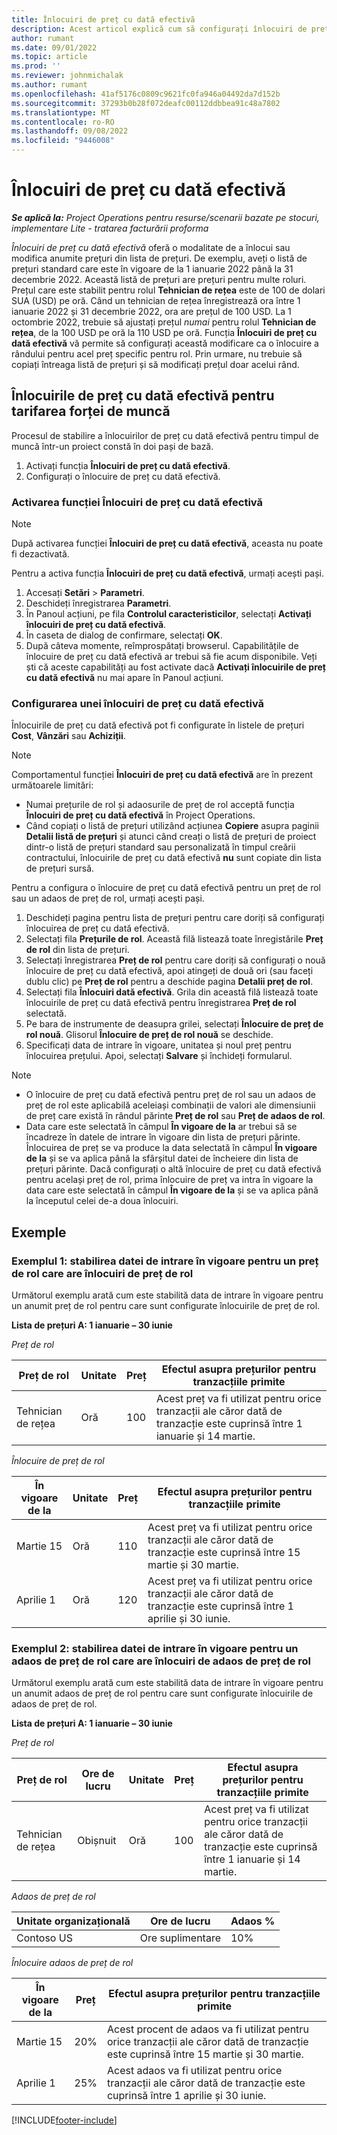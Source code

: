 ```yaml
---
title: Înlocuiri de preț cu dată efectivă
description: Acest articol explică cum să configurați înlocuiri de preț pentru anumite prețuri din lista de prețuri.
author: rumant
ms.date: 09/01/2022
ms.topic: article
ms.prod: ''
ms.reviewer: johnmichalak
ms.author: rumant
ms.openlocfilehash: 41af5176c0809c9621fc0fa946a04492da7d152b
ms.sourcegitcommit: 37293b0b28f072deafc00112ddbbea91c48a7802
ms.translationtype: MT
ms.contentlocale: ro-RO
ms.lasthandoff: 09/08/2022
ms.locfileid: "9446008"
---
```

# <a name="date-effective-price-overrides"></a>Înlocuiri de preț cu dată efectivă 

_**Se aplică la:** Project Operations pentru resurse/scenarii bazate pe stocuri, implementare Lite - tratarea facturării proforma_

*Înlocuiri de preț cu dată efectivă* oferă o modalitate de a înlocui sau modifica anumite prețuri din lista de prețuri. De exemplu, aveți o listă de prețuri standard care este în vigoare de la 1 ianuarie 2022 până la 31 decembrie 2022. Această listă de prețuri are prețuri pentru multe roluri. Prețul care este stabilit pentru rolul **Tehnician de rețea** este de 100 de dolari SUA (USD) pe oră. Când un tehnician de rețea înregistrează ora între 1 ianuarie 2022 și 31 decembrie 2022, ora are prețul de 100 USD. La 1 octombrie 2022, trebuie să ajustați prețul *numai* pentru rolul **Tehnician de rețea**, de la 100 USD pe oră la 110 USD pe oră. Funcția **Înlocuiri de preț cu dată efectivă** vă permite să configurați această modificare ca o înlocuire a rândului pentru acel preț specific pentru rol. Prin urmare, nu trebuie să copiați întreaga listă de prețuri și să modificați prețul doar acelui rând.

## <a name="date-effective-price-overrides-for-labor-pricing"></a>Înlocuirile de preț cu dată efectivă pentru tarifarea forței de muncă

Procesul de stabilire a înlocuirilor de preț cu dată efectivă pentru timpul de muncă într-un proiect constă în doi pași de bază.

1. Activați funcția **Înlocuiri de preț cu dată efectivă**.
1. Configurați o înlocuire de preț cu dată efectivă.

### <a name="enable-the-date-effective-price-overrides-feature"></a>Activarea funcției Înlocuiri de preț cu dată efectivă

> [!NOTE]
> După activarea funcției **Înlocuiri de preț cu dată efectivă**, aceasta nu poate fi dezactivată.

Pentru a activa funcția **Înlocuiri de preț cu dată efectivă**, urmați acești pași.

1. Accesați **Setări** \> **Parametri**.
1. Deschideți înregistrarea **Parametri**.
1. În Panoul acțiuni, pe fila **Controlul caracteristicilor**, selectați **Activați înlocuiri de preț cu dată efectivă**.
1. În caseta de dialog de confirmare, selectați **OK**.
1. După câteva momente, reîmprospătați browserul. Capabilitățile de înlocuire de preț cu dată efectivă ar trebui să fie acum disponibile. Veți ști că aceste capabilități au fost activate dacă **Activați înlocuirile de preț cu dată efectivă** nu mai apare în Panoul acțiuni.

### <a name="set-up-a-date-effective-price-override"></a>Configurarea unei înlocuiri de preț cu dată efectivă

Înlocuirile de preț cu dată efectivă pot fi configurate în listele de prețuri **Cost**, **Vânzări** sau **Achiziții**.

> [!NOTE]
>Comportamentul funcției **Înlocuiri de preț cu dată efectivă** are în prezent următoarele limitări:
>
> - Numai prețurile de rol și adaosurile de preț de rol acceptă funcția **Înlocuiri de preț cu dată efectivă** în Project Operations.
> - Când copiați o listă de prețuri utilizând acțiunea **Copiere** asupra paginii **Detalii listă de prețuri** și atunci când creați o listă de prețuri de proiect dintr-o listă de prețuri standard sau personalizată în timpul creării contractului, înlocuirile de preț cu dată efectivă **nu** sunt copiate din lista de prețuri sursă.

Pentru a configura o înlocuire de preț cu dată efectivă pentru un preț de rol sau un adaos de preț de rol, urmați acești pași.

1. Deschideți pagina pentru lista de prețuri pentru care doriți să configurați înlocuirea de preț cu dată efectivă.
1. Selectați fila **Prețurile de rol**. Această filă listează toate înregistările **Preț de rol** din lista de prețuri.
1. Selectați înregistrarea **Preț de rol** pentru care doriți să configurați o nouă înlocuire de preț cu dată efectivă, apoi atingeți de două ori (sau faceți dublu clic) pe **Preț de rol** pentru a deschide pagina **Detalii preț de rol**.
1. Selectați fila **Înlocuiri dată efectivă**. Grila din această filă listează toate înlocuirile de preț cu dată efectivă pentru înregistrarea **Preț de rol** selectată.
1. Pe bara de instrumente de deasupra grilei, selectați **Înlocuire de preț de rol nouă**. Glisorul **Înlocuire de preț de rol nouă** se deschide.
1. Specificați data de intrare în vigoare, unitatea și noul preț pentru înlocuirea prețului. Apoi, selectați **Salvare** și închideți formularul.

> [!NOTE]
> - O înlocuire de preț cu dată efectivă pentru preț de rol sau un adaos de preț de rol este aplicabilă aceleiași combinații de valori ale dimensiunii de preț care există în rândul părinte **Preț de rol** sau **Preț de adaos de rol**.
> - Data care este selectată în câmpul **În vigoare de la** ar trebui să se încadreze în datele de intrare în vigoare din lista de prețuri părinte. Înlocuirea de preț se va produce la data selectată în câmpul **În vigoare de la** și se va aplica până la sfârșitul datei de încheiere din lista de prețuri părinte. Dacă configurați o altă înlocuire de preț cu dată efectivă pentru același preț de rol, prima înlocuire de preț va intra în vigoare la data care este selectată în câmpul **În vigoare de la** și se va aplica până la începutul celei de-a doua înlocuiri.

## <a name="examples"></a>Exemple

### <a name="example-1-determining-date-effectivity-for-a-role-price-that-has-role-price-overrides"></a>Exemplul 1: stabilirea datei de intrare în vigoare pentru un preț de rol care are înlocuiri de preț de rol

Următorul exemplu arată cum este stabilită data de intrare în vigoare pentru un anumit preț de rol pentru care sunt configurate înlocuirile de preț de rol.

**Lista de prețuri A: 1 ianuarie – 30 iunie**

*Preț de rol*

| Preț de rol | Unitate | Preț | Efectul asupra prețurilor pentru tranzacțiile primite |
|---|---|---|---|
| Tehnician de rețea | Oră | 100 | Acest preț va fi utilizat pentru orice tranzacții ale căror dată de tranzacție este cuprinsă între 1 ianuarie și 14 martie. |

*Înlocuire de preț de rol*

| În vigoare de la | Unitate | Preț | Efectul asupra prețurilor pentru tranzacțiile primite |
|---|---|---|---|
| Martie 15 | Oră | 110 | Acest preț va fi utilizat pentru orice tranzacții ale căror dată de tranzacție este cuprinsă între 15 martie și 30 martie. |
| Aprilie 1 | Oră | 120 | Acest preț va fi utilizat pentru orice tranzacții ale căror dată de tranzacție este cuprinsă între 1 aprilie și 30 iunie. |

### <a name="example-2-determining-date-effectivity-for-a-role-price-markup-that-has-role-price-markup-overrides"></a>Exemplul 2: stabilirea datei de intrare în vigoare pentru un adaos de preț de rol care are înlocuiri de adaos de preț de rol

Următorul exemplu arată cum este stabilită data de intrare în vigoare pentru un anumit adaos de preț de rol pentru care sunt configurate înlocuirile de adaos de preț de rol.

**Lista de prețuri A: 1 ianuarie – 30 iunie**

*Preț de rol*

| Preț de rol | Ore de lucru | Unitate | Preț | Efectul asupra prețurilor pentru tranzacțiile primite |
|---|---|---|---|---|
| Tehnician de rețea | Obișnuit | Oră | 100 | Acest preț va fi utilizat pentru orice tranzacții ale căror dată de tranzacție este cuprinsă între 1 ianuarie și 14 martie. |

*Adaos de preț de rol*

| Unitate organizațională | Ore de lucru | Adaos % |
|---|---|---|
| Contoso US | Ore suplimentare | 10% |

*Înlocuire adaos de preț de rol*

| În vigoare de la | Preț | Efectul asupra prețurilor pentru tranzacțiile primite |
|---|---|---|
| Martie 15 | 20% | Acest procent de adaos va fi utilizat pentru orice tranzacții ale căror dată de tranzacție este cuprinsă între 15 martie și 30 martie. |
| Aprilie 1 | 25% | Acest adaos va fi utilizat pentru orice tranzacții ale căror dată de tranzacție este cuprinsă între 1 aprilie și 30 iunie. |

[!INCLUDE[footer-include](../includes/footer-banner.md)]
